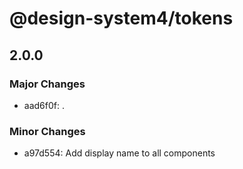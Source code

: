 # @design-system4/tokens

## 2.0.0

### Major Changes

- aad6f0f: .

### Minor Changes

- a97d554: Add display name to all components
